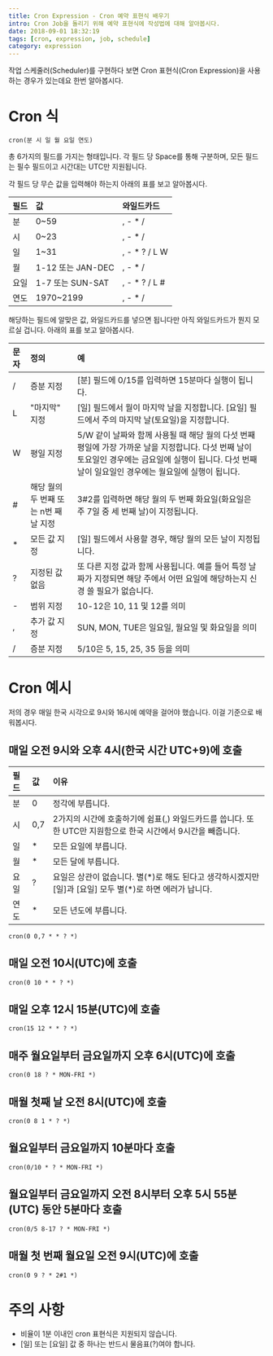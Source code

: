 ```yaml
---
title: Cron Expression - Cron 예약 표현식 배우기
intro: Cron Job을 돌리기 위해 예약 표현식에 작성법에 대해 알아봅시다.
date: 2018-09-01 18:32:19
tags: [cron, expression, job, schedule]
category: expression
---
```

작업 스케줄러(Scheduler)를 구현하다 보면 Cron 표현식(Cron Expression)을 사용하는 경우가 있는데요 한번 알아봅시다.

# Cron 식

```none
cron(분 시 일 월 요일 연도)
```

총 6가지의 필드를 가지는 형태입니다. 각 필드 당 Space를 통해 구분하며, 모든 필드는 필수 필드이고 시간대는 UTC만 지원됩니다.

각 필드 당 무슨 값을 입력해야 하는지 아래의 표를 보고 알아봅시다.

| 필드 | 값 | 와일드카드 |
|:--------|:--------|:--------|
| 분 | 0~59 | , - * / |
| 시 | 0~23 | , - * / |
| 일 | 1~31 | , - * ? / L W |
| 월 | 1-12 또는 JAN-DEC | , - * / |
| 요일 | 1-7 또는 SUN-SAT | , - * ? / L # |
| 연도 | 1970~2199 | , - * / |

해당하는 필드에 알맞은 값, 와일드카드를 넣으면 됩니다만 아직 와일드카드가 뭔지 모르실 겁니다. 아래의 표를 보고 알아봅시다.

| 문자 | 정의 | 예 |
|:--------|:--------|:--------|
| / | 증분 지정 | [분] 필드에 0/15를 입력하면 15분마다 실행이 됩니다. |
| L | "마지막" 지정 | [일] 필드에서 월이 마지막 날을 지정합니다. [요일] 필드에서 주의 마지막 날(토요일)을 지정합니다. |
| W | 평일 지정 | 5/W 같이 날짜와 함께 사용될 때 해당 월의 다섯 번째 평일에 가장 가까운 날을 지정합니다. 다섯 번째 날이 토요일인 경우에는 금요일에 실행이 됩니다. 다섯 번째 날이 일요일인 경우에는 월요일에 실행이 됩니다. |
| # | 해당 월의 두 번째 또는 n번 째 날 지정 | 3#2를 입력하면 해당 월의 두 번째 화요일(화요일은 주 7일 중 세 번째 날)이 지정됩니다. |
| * | 모든 값 지정 | [일] 필드에서 사용할 경우, 해당 월의 모든 날이 지정됩니다. |
| ? | 지정된 값 없음 | 또 다른 지정 값과 함께 사용됩니다. 예를 들어 특정 날짜가 지정되면 해당 주에서 어떤 요일에 해당하는지 신경 쓸 필요가 없습니다. |
| - | 범위 지정 | 10-12은 10, 11 및 12를 의미 |
| , | 추가 값 지정 | SUN, MON, TUE은 일요일, 월요일 및 화요일을 의미 |
| / | 증분 지정 | 5/10은 5, 15, 25, 35 등을 의미 |

# Cron 예시

저의 경우 매일 한국 시각으로 9시와 16시에 예약을 걸어야 했습니다. 이걸 기준으로 배워봅시다.

## 매일 오전 9시와 오후 4시(한국 시간 UTC+9)에 호출

| 필드 | 값 | 이유 |
|:--------|:--------|:--------|
| 분 | 0 | 정각에 부릅니다. |
| 시 | 0,7 | 2가지의 시간에 호출하기에 쉼표(,) 와일드카드를 씁니다. 또한 UTC만 지원함으로 한국 시간에서 9시간을 빼줍니다. |
| 일 | * | 모든 요일에 부릅니다. |
| 월 | * | 모든 달에 부릅니다. |
| 요일 | ? | 요일은 상관이 없습니다. 별(\*)로 해도 된다고 생각하시겠지만 [일]과 [요일] 모두 별(\*)로 하면 에러가 납니다. |
| 연도 | * | 모든 년도에 부릅니다. |

```none
cron(0 0,7 * * ? *)
```

## 매일 오전 10시(UTC)에 호출

```none
cron(0 10 * * ? *)
```

## 매일 오후 12시 15분(UTC)에 호출

```none
cron(15 12 * * ? *)
```

## 매주 월요일부터 금요일까지 오후 6시(UTC)에 호출

```none
cron(0 18 ? * MON-FRI *)
```

## 매월 첫째 날 오전 8시(UTC)에 호출

```none
cron(0 8 1 * ? *)
```

## 월요일부터 금요일까지 10분마다 호출

```none
cron(0/10 * ? * MON-FRI *)
```

## 월요일부터 금요일까지 오전 8시부터 오후 5시 55분(UTC) 동안 5분마다 호출

```none
cron(0/5 8-17 ? * MON-FRI *)
```

## 매월 첫 번째 월요일 오전 9시(UTC)에 호출

```none
cron(0 9 ? * 2#1 *)
```

# 주의 사항

- 비율이 1분 이내인 cron 표현식은 지원되지 않습니다.
- [일] 또는 [요일] 값 중 하나는 반드시 물음표(?)여야 합니다.